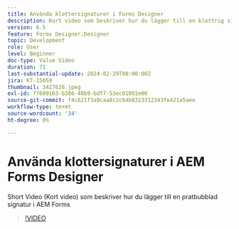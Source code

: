 ```yaml
---
title: Använda klottersignaturer i Forms Designer
description: Kort video som beskriver hur du lägger till en klottrig signatur i AEM Forms
version: 6.5
feature: Forms Designer,Designer
topic: Development
role: User
level: Beginner
doc-type: Value Video
duration: 71
last-substantial-update: 2024-02-29T00:00:00Z
jira: KT-15059
thumbnail: 3427626.jpeg
exl-id: f7609163-b386-40b9-bdf7-53ec01091e00
source-git-commit: f4c621f3a9caa8c2c64b8323312343fe421a5aee
workflow-type: tm+mt
source-wordcount: '34'
ht-degree: 0%

---
```


# Använda klottersignaturer i AEM Forms Designer

Short Video (Kort video) som beskriver hur du lägger till en pratbubblad signatur i AEM Forms

>[!VIDEO](https://video.tv.adobe.com/v/3427626/?learn=on)
